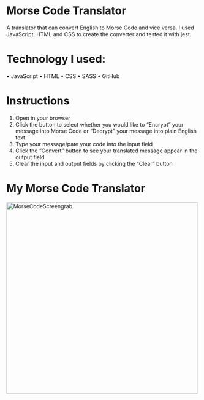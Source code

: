 # Morse Code Translator
A translator that can convert English to Morse Code and vice versa. I used JavaScript, HTML and CSS to create the converter and tested it with jest. 

# Technology I used:
•	JavaScript
•	HTML
•	CSS
•	SASS
•	GitHub

# Instructions
1.	Open in your browser
2.	Click the button to select whether you would like to “Encrypt” your message into Morse Code or “Decrypt” your message into plain English text
3.	Type your message/pate your code into the input field
4.	Click the “Convert” button to see your translated message appear in the output field
5.	Clear the input and output fields by clicking the “Clear” button

# My Morse Code Translator
<img width="499" alt="MorseCodeScreengrab" src="https://user-images.githubusercontent.com/93707792/161551980-b10b9f53-708e-49b4-92bf-b288ea38f4d9.png">
